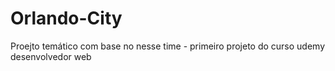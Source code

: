 # Orlando-City
Proejto temático com base no nesse time - primeiro projeto do curso udemy desenvolvedor web


